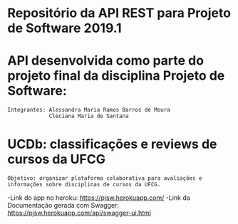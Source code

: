 # Repositório da API REST para Projeto de Software 2019.1
#
# API desenvolvida como parte do projeto final da disciplina Projeto de Software:
    Integrantes: Alessandra Maria Ramos Barros de Moura
                 Cleciana Maria de Santana

# UCDb: classificações e reviews de cursos da UFCG
    Objetivo: organizar plataforma colaborativa para avaliações e informações sobre disciplinas de cursos da UFCG.

-Link do app no heroku: https://pjsw.herokuapp.com/
-Link da Documentação gerada com Swagger: https://pjsw.herokuapp.com/api/swagger-ui.html
